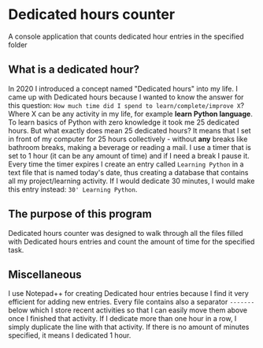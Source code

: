 # Dedicated hours counter
A console application that counts dedicated hour entries in the specified folder

## What is a dedicated hour?
In 2020 I introduced a concept named "Dedicated hours" into my life.
I came up with Dedicated hours because I wanted to know the answer for this question: `How much time did I spend to learn/complete/improve X`? Where X can be any activity in my life, for example **learn Python language**. To learn basics of Python with zero knowledge it took me 25 dedicated hours.
But what exactly does mean 25 dedicated hours? It means that I set in front of my computer for 25 hours collectively - without **any** breaks like bathroom breaks, making a beverage or reading a mail. I use a timer that is set to 1 hour (it can be any amount of time) and if I need a break I pause it. Every time the timer expires I create an entry called `Learning Python` in a text file that is named today's date, thus creating a database that contains all my project/learning activity. If I would dedicate 30 minutes, I would make this entry instead: `30' Learning Python`.

## The purpose of this program
Dedicated hours counter was designed to walk through all the files filled with Dedicated hours entries and count the amount of time for the specified task.

## Miscellaneous
I use Notepad++ for creating Dedicated hour entries because I find it very efficient for adding new entries.
Every file contains also a separator `-------` below which I store recent activities so that I can easily move them above once I finished that activity.
If I dedicate more than one hour in a row, I simply duplicate the line with that activity.
If there is no amount of minutes specified, it means I dedicated 1 hour.
